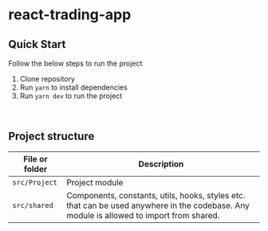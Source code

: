 # react-trading-app

## Quick Start

Follow the below steps to run the project

1. Clone repository
2. Run `yarn` to install dependencies
3. Run `yarn dev` to run the project

<br>

## Project structure

| File or folder | Description                                                                                                                              |
| -------------- | ---------------------------------------------------------------------------------------------------------------------------------------- |
| `src/Project`  | Project module                                                                                                                           |
| `src/shared`   | Components, constants, utils, hooks, styles etc. that can be used anywhere in the codebase. Any module is allowed to import from shared. |
